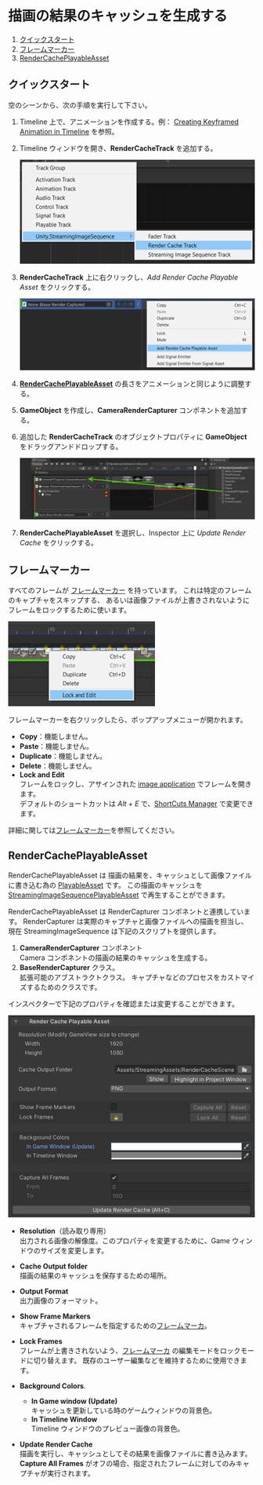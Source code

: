 # 描画の結果のキャッシュを生成する

1. [クイックスタート](#クイックスタート)
1. [フレームマーカー](#フレームマーカー)
1. [RenderCachePlayableAsset](#rendercacheplayableasset)

## クイックスタート

空のシーンから、次の手順を実行して下さい。

1. Timeline 上で、アニメーションを作成する。例：
   [Creating Keyframed Animation in Timeline](https://learn.unity.com/tutorial/creating-keyframed-animation-in-timeline)
   を参照。

1. Timeline ウィンドウを開き、**RenderCacheTrack** を追加する。

   ![AddRenderCacheTrack](../images/AddRenderCacheTrack.png)
   
1. **RenderCacheTrack** 上に右クリックし、*Add Render Cache Playable Asset* をクリックする。
 
   ![AddRenderCachePlayableAsset](../images/AddRenderCachePlayableAsset.png)

1. [**RenderCachePlayableAsset**](#rendercacheplayableasset) の長さをアニメーションと同じように調整する。

1. **GameObject** を作成し、**CameraRenderCapturer** コンポネントを追加する。

1. 追加した **RenderCacheTrack** のオブジェクトプロパティに **GameObject** をドラッグアンドドロップする。

   ![AssignRenderCapturer](../images/AssignRenderCapturer.png)

1. **RenderCachePlayableAsset** を選択し、Inspector 上に *Update Render Cache* をクリックする。


## フレームマーカー

すべてのフレームが [フレームマーカー](FrameMarkers.md) を持っています。
これは特定のフレームのキャプチャをスキップする、
あるいは画像ファイルが上書きされないようにフレームをロックするために使います。

![FrameMarker](../images/RenderCache_FrameMarker.png)

フレームマーカーを右クリックしたら、ポップアップメニューが開かれます。
* **Copy**：機能しません。
* **Paste**：機能しません。
* **Duplicate**：機能しません。
* **Delete**：機能しません。
* **Lock and Edit**  
  フレームをロックし、アサインされた [image application](https://docs.unity3d.com/ja/current/Manual/Preferences.html#External-Tools) でフレームを開きます。  
  デフォルトのショートカットは *Alt + E* で、[ShortCuts Manager](https://docs.unity3d.com/ja/current/Manual/UnityHotkeys.html)
  で変更できます。

詳細に関しては[フレームマーカー](FrameMarkers.md)を参照してください。

## RenderCachePlayableAsset

RenderCachePlayableAsset は
描画の結果を、キャッシュとして画像ファイルに書き込む為の
[PlayableAsset](https://docs.unity3d.com/ScriptReference/Playables.PlayableAsset.html) です。
この描画のキャッシュを [StreamingImageSequencePlayableAsset](FeaturePlayingSequentialImages.md)
で再生することができます。

RenderCachePlayableAsset は RenderCapturer コンポネントと連携しています。
RenderCapturer は実際のキャプチャと画像ファイルへの描画を担当し、
現在 StreamingImageSequence は下記のスクリプトを提供します。
1. **CameraRenderCapturer** コンポネント   
   Camera コンポネントの描画の結果のキャッシュを生成する。
1. **BaseRenderCapturer** クラス。  
   拡張可能のアブストラクトクラス。
   キャプチャなどのプロセスをカストマイズするためのクラスです。

インスペクターで下記のプロパティを確認または変更することができます。

![RenderCachePlayableAsset](../images/RenderCachePlayableAssetInspector.png)

* **Resolution**（読み取り専用）  
  出力される画像の解像度。このプロパティを変更するために、Game ウィンドウのサイズを変更します。
* **Cache Output folder**  
  描画の結果のキャッシュを保存するための場所。
* **Output Format**  
  出力画像のフォーマット。
* **Show Frame Markers**  
  キャプチャされるフレームを指定するための[フレームマーカ](FrameMarkers.md)。 
* **Lock Frames**  
  フレームが上書きされないよう、[フレームマーカ](FrameMarkers.md) の編集モードをロックモードに切り替えます。
  既存のユーザー編集などを維持するために使用できます。
* **Background Colors**.  
  * **In Game window (Update)**  
    キャッシュを更新している時のゲームウィンドウの背景色。
  * **In Timeline Window**  
    Timeline ウィンドウのプレビュー画像の背景色。

* **Update Render Cache**  
  描画を実行し、キャッシュとしてその結果を画像ファイルに書き込みます。  
  **Capture All Frames** がオフの場合、指定されたフレームに対してのみキャプチャが実行されます。


